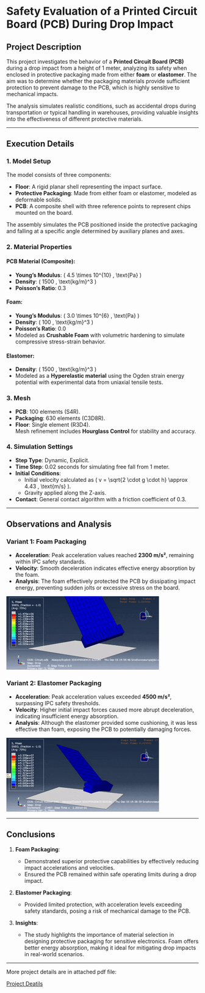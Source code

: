 # Safety Evaluation of a Printed Circuit Board (PCB) During Drop Impact  

## Project Description  
This project investigates the behavior of a **Printed Circuit Board (PCB)** during a drop impact from a height of 1 meter, analyzing its safety when enclosed in protective packaging made from either **foam** or **elastomer**. The aim was to determine whether the packaging materials provide sufficient protection to prevent damage to the PCB, which is highly sensitive to mechanical impacts.  

The analysis simulates realistic conditions, such as accidental drops during transportation or typical handling in warehouses, providing valuable insights into the effectiveness of different protective materials.  

---

## Execution Details  

### 1. Model Setup  
The model consists of three components:  
- **Floor**: A rigid planar shell representing the impact surface.  
- **Protective Packaging**: Made from either foam or elastomer, modeled as deformable solids.  
- **PCB**: A composite shell with three reference points to represent chips mounted on the board.  

The assembly simulates the PCB positioned inside the protective packaging and falling at a specific angle determined by auxiliary planes and axes.

### 2. Material Properties  

#### PCB Material (Composite):  
- **Young’s Modulus**: \( 4.5 \times 10^{10} \, \text{Pa} \)  
- **Density**: \( 1500 \, \text{kg/m}^3 \)  
- **Poisson’s Ratio**: 0.3  

#### Foam:  
- **Young’s Modulus**: \( 3.0 \times 10^{6} \, \text{Pa} \)  
- **Density**: \( 100 \, \text{kg/m}^3 \)  
- **Poisson’s Ratio**: 0.0  
- Modeled as **Crushable Foam** with volumetric hardening to simulate compressive stress-strain behavior.  

#### Elastomer:  
- **Density**: \( 1500 \, \text{kg/m}^3 \)  
- Modeled as a **Hyperelastic material** using the Ogden strain energy potential with experimental data from uniaxial tensile tests.

### 3. Mesh  
- **PCB**: 100 elements (S4R).  
- **Packaging**: 630 elements (C3D8R).  
- **Floor**: Single element (R3D4).  
Mesh refinement includes **Hourglass Control** for stability and accuracy.  

### 4. Simulation Settings  
- **Step Type**: Dynamic, Explicit.  
- **Time Step**: 0.02 seconds for simulating free fall from 1 meter.  
- **Initial Conditions**:  
  - Initial velocity calculated as \( v = \sqrt{2 \cdot g \cdot h} \approx 4.43 \, \text{m/s} \).  
  - Gravity applied along the Z-axis.  
- **Contact**: General contact algorithm with a friction coefficient of 0.3.  

---

## Observations and Analysis  

### Variant 1: Foam Packaging  
- **Acceleration**: Peak acceleration values reached **2300 m/s²**, remaining within IPC safety standards.  
- **Velocity**: Smooth deceleration indicates effective energy absorption by the foam.  
- **Analysis**: The foam effectively protected the PCB by dissipating impact energy, preventing sudden jolts or excessive stress on the board.  

![](/descriptions/resources/pianka.gif)

### Variant 2: Elastomer Packaging  
- **Acceleration**: Peak acceleration values exceeded **4500 m/s²**, surpassing IPC safety thresholds.  
- **Velocity**: Higher initial impact forces caused more abrupt deceleration, indicating insufficient energy absorption.  
- **Analysis**: Although the elastomer provided some cushioning, it was less effective than foam, exposing the PCB to potentially damaging forces.  

![](/descriptions/resources/guma.gif)

---

## Conclusions  
1. **Foam Packaging**:  
   - Demonstrated superior protective capabilities by effectively reducing impact accelerations and velocities.  
   - Ensured the PCB remained within safe operating limits during a drop impact.  

2. **Elastomer Packaging**:  
   - Provided limited protection, with acceleration levels exceeding safety standards, posing a risk of mechanical damage to the PCB.  

3. **Insights**:  
   - The study highlights the importance of material selection in designing protective packaging for sensitive electronics. Foam offers better energy absorption, making it ideal for mitigating drop impacts in real-world scenarios.  

---

More project details are in attached pdf file:

[Project Deatils](/resources/PCB_NataliaBorysowsa-Sleczka.pdf)
